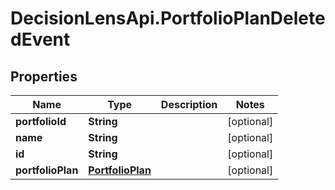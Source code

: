 # DecisionLensApi.PortfolioPlanDeletedEvent

## Properties
Name | Type | Description | Notes
------------ | ------------- | ------------- | -------------
**portfolioId** | **String** |  | [optional] 
**name** | **String** |  | [optional] 
**id** | **String** |  | [optional] 
**portfolioPlan** | [**PortfolioPlan**](PortfolioPlan.md) |  | [optional] 


